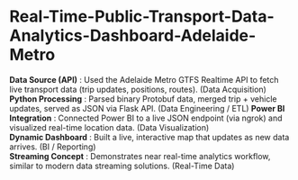 # Real-Time-Public-Transport-Data-Analytics-Dashboard-Adelaide-Metro

**Data Source (API)** : Used the Adelaide Metro GTFS Realtime API to fetch live transport data (trip updates, positions, routes). (Data Acquisition)
**Python Processing** : Parsed binary Protobuf data, merged trip + vehicle updates, served as JSON via Flask API. (Data Engineering / ETL) 
**Power BI Integration** : Connected Power BI to a live JSON endpoint (via ngrok) and visualized real-time location data. (Data Visualization)     
**Dynamic Dashboard** : Built a live, interactive map that updates as new data arrives. (BI / Reporting)       
**Streaming Concept** : Demonstrates near real-time analytics workflow, similar to modern data streaming solutions. (Real-Time Data)
